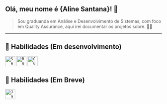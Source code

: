 ## Olá, meu nome é <strong>{Aline Santana}! 👋</strong>

> Sou graduanda em Análise e Desenvolvimento de Sistemas, com foco em Quality Assurance, aqui irei documentar os projetos sobre. 👩‍💻


----

## 🚀 Habilidades (Em desenvolvimento)

<code><img height="32" src="https://cdn.jsdelivr.net/gh/devicons/devicon/icons/selenium/selenium-original.svg" alt="Selenium"/></code>
<code><img height="32" src="https://cdn.jsdelivr.net/gh/devicons/devicon/icons/ruby/ruby-original.svg" alt="Ruby"/></code>
<code><img height="32" src="https://cdn.jsdelivr.net/gh/devicons/devicon/icons/cucumber/cucumber-plain.svg" alt="Cucumber"/></code>






          

            
       
        
          
          



            
           
          
          

           
          

           
          
          
            
          
          


          
         
          
          
          

      
          
  

          

           
            
          
          
           
          


          
          
          


## 👀 Habilidades (Em Breve)
<code><img height="32" src="https://cdn.jsdelivr.net/gh/devicons/devicon/icons/java/java-original.svg" alt="Java"/></code>





          
           
          
    


           
          


        
          

           
          
          
            
          

           
           
          
          


            
          

           
          


            
           
          
          
            
          


          
